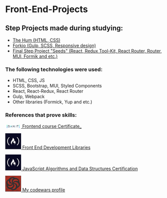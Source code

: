 # Front-End-Projects
## Step Projects made during studying:
- [The Hum (HTML, CSS)](https://ham-chi.vercel.app/)
- [Forkio (Gulp, SCSS, Responsive design)](https://forkio-sage.vercel.app/)
- [Final Step Project "Seeds" (React, Redux Tool-Kit, React Router, Router, MUI, Formik and etc.)](https://seedra.onrender.com/)
### The following technologies were used:
- HTML, CSS, JS
- SCSS, Bootstrap, MUI, Styled Components
- React, React-Redux, React Router
- Gulp, Webpack
- Other libraries (Formick, Yup and etc.)
### References that prove skills:
<a href='https://dan-it.com.ua/certificates/frontend/vladislav-makovskyi/'><img src='/source/images/Logo_DAN.png' width='50px' alt='freecodecamp image'>
Frontend course Certificate_</a>

<a href='https://www.freecodecamp.org/certification/fcc29053449-69ef-4265-b994-7857eafd1e9d/front-end-development-libraries'><img src='/source/images/freecodecamp.jpg' width='50px' alt='freecodecamp image'>
Front End Development Libraries</a>

<a href='https://www.freecodecamp.org/certification/fcc29053449-69ef-4265-b994-7857eafd1e9d/javascript-algorithms-and-data-structures'><img src='/source/images/freecodecamp.jpg' width='50px' alt='freecodecamp image'>
JavaScript Algorithms and Data Structures Certification</a>

<a href='https://www.codewars.com/users/qmorphq'><img src='/source/images/codewars.jpg' width='50px' alt='codewars image'>
My codewars profile</a>
